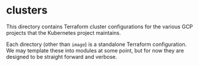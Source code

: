 # clusters

This directory contains Terraform cluster configurations for the various GCP
projects that the Kubernetes project maintains.

Each directory (other than `image`) is a standalone Terraform configuration. We
may template these into modules at some point, but for now they are designed to
be straight forward and verbose. 
